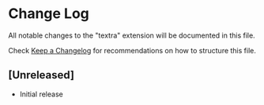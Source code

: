 # Change Log

All notable changes to the "textra" extension will be documented in this file.

Check [Keep a Changelog](http://keepachangelog.com/) for recommendations on how to structure this file.

## [Unreleased]

- Initial release